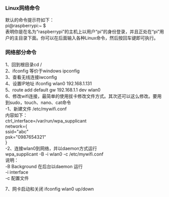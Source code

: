 ### Linux网络命令
默认的命令提示符如下：   
pi@raspberrypi:~ $   
表明你是在名为“raspberrypi”的主机上以用户“pi”的身份登录，并且正处在“pi”用户的主目录下面。你可以在后面输入各种Linux命令，然后按回车键即可执行。  

### 网络部分命令  
1、回到根目录cd /  
2、ifconfig 等价于windows ipconfig  
3、查看无线连接iwconfig   
4、设置IP地址 ifconfig wlan0 192.168.1.131    
5、route add default gw 192.168.1.1 dev wlan0   
6、修改wifi连接，最简单的使用拔卡修改文件方式。其次还可以这么修改。要用到sudo，touch、nano、cat命令   
-1、新建文件 /etc/mywifi.conf   
内容如下：  
ctrl_interface=/var/run/wpa_supplicant  
network={  
	ssid="abc"  
	psk="0987654321"  
}  
-2、连接wlan0到网络，并以daemon方式运行  
wpa_supplicant -B -i wlan0 -c /etc/mywifi.conf  
说明：  
-B Background 在后台以daemon 运行  
-i interface  
-c 配置文件  

7、网卡启动和关闭  ifconfig wlan0 up/down  